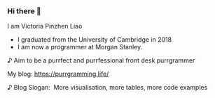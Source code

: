 ### Hi there 👋

 
I am Victoria Pinzhen Liao

- I graduated from the University of Cambridge in 2018
- I am now a programmer at Morgan Stanley. 

♪ Aim to be a purrfect and purrfessional front desk purrgrammer


My blog: https://purrgramming.life/

♪ Blog Slogan:  More visualisation, more tables, more code examples 
